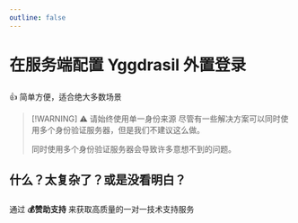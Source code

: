 ```yaml
---
outline: false
---
```


<script setup>
import { faUsers, faPlus } from '@fortawesome/free-solid-svg-icons'
</script>

# 在服务端配置 Yggdrasil 外置登录

<!-- @include: @/pay-for-minecraft.template.md -->

<p style="margin-bottom: 2em"></p>

<NCard title="authlib-injector" link="/yggdrasil/authlib-injector" >
👍 简单方便，适合绝大多数场景
</NCard>

> [!WARNING] ⚠️ 请始终使用单一身份来源
> 尽管有一些解决方案可以同时使用多个身份验证服务器，但是我们不建议这么做。
>
> 同时使用多个身份验证服务器会导致许多意想不到的问题。

## 什么？太复杂了？或是没看明白？

<p style="margin-bottom: 2em"></p>

<NCard title="一对一技术支持" link="https://afdian.com/a/tnqzh123" >
通过 <strong>💰赞助支持</strong> 来获取高质量的一对一技术支持服务
</NCard>
